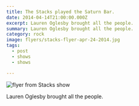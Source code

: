 ```yaml
---
title: The Stacks played the Saturn Bar.
date: 2014-04-14T21:00:00.000Z
excerpt: Lauren Oglesby brought all the people.
summary: Lauren Oglesby brought all the people.
category: rock
image: flyers/stacks-flyer-apr-24-2014.jpg
tags:
  - post 
  - shows
  - shows

---
```


![flyer from Stacks show](/static/img/flyers/stacks-flyer-apr-24-2014.jpg "flyer from Stacks show")

Lauren Oglesby brought all the people.